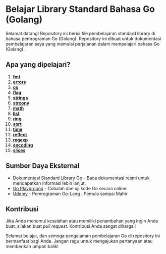 # Belajar Library Standard Bahasa Go (Golang)

Selamat datang! Repository ini berisi file pembelajaran standard library di bahasa pemrograman Go (Golang). Repository ini dibuat untuk dokumentasi pembelajaran saya yang memulai perjalanan dalam mempelajari bahasa Go (Golang).

## Apa yang dipelajari?

1. **[fmt](https://pkg.go.dev/fmt)**
2. **[errors](https://pkg.go.dev/errors)**
3. **[os](https://pkg.go.dev/os)**
4. **[flag](https://pkg.go.dev/pkg/flag)**
5. **[strings](https://pkg.go.dev/pkg/strings)**
6. **[strconv](https://pkg.go.dev/pkg/strconv)**
7. **[math](https://pkg.go.dev/pkg/math)**
8. **[list](https://pkg.go.dev/pkg/container/list)**
9. **[ring](https://pkg.go.dev/pkg/container/ring)**
10. **[sort](https://pkg.go.dev/pkg/sort)**
11. **[time](https://pkg.go.dev/pkg/time)**
12. **[reflect](https://pkg.go.dev/pkg/reflect)**
13. **[regexp](https://pkg.go.dev/pkg/regexp)**
14. **[encoding](https://pkg.go.dev/encoding)**
15. **[slices](https://pkg.go.dev/slices)**

## Sumber Daya Eksternal

- [Dokumentasi Standard Library Go](https://pkg.go.dev/std) - Baca dokumentasi resmi untuk mendapatkan informasi lebih lanjut.
- [Go Playground](https://play.golang.org/) - Cobalah dan uji kode Go secara online.
- [Udemy](https://www.udemy.com/course/pemrograman-go-lang-pemula-sampai-mahir/) - Pemrograman Go-Lang : Pemula sampai Mahir

## Kontribusi

Jika Anda menemui kesalahan atau memiliki penambahan yang ingin Anda buat, silakan buat _pull request_. Kontribusi Anda sangat dihargai!

Selamat belajar, dan semoga pengalaman pembelajaran Go di repository ini bermanfaat bagi Anda. Jangan ragu untuk mengajukan pertanyaan atau memberikan umpan balik!